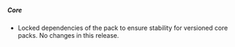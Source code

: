 ##### Core

- Locked dependencies of the pack to ensure stability for versioned core packs. No changes in this release.
